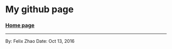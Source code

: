 My github page
===

### [Home page](https://phoenixzqy.github.io/)




--------------------
By: Felix Zhao
Date: Oct 13, 2016
